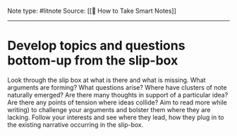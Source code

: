 Note type: #litnote
Source: [[📖 How to Take Smart Notes]]

---
# Develop topics and questions bottom-up from the slip-box
Look through the slip box at what is there and what is missing. What arguments are forming? What questions arise? Where have clusters of note naturally emerged? Are there many thoughts in support of a particular idea? Are there any points of tension where ideas collide?
Aim to read more while writing) to challenge your arguments and bolster them where they are lacking. Follow your interests and see where they lead, how they plug in to the existing narrative occurring in the slip-box.